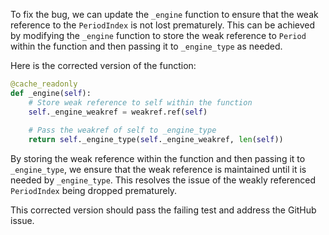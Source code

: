 To fix the bug, we can update the `_engine` function to ensure that the weak reference to the `PeriodIndex` is not lost prematurely. This can be achieved by modifying the `_engine` function to store the weak reference to `Period` within the function and then passing it to `_engine_type` as needed.

Here is the corrected version of the function:

```python
@cache_readonly
def _engine(self):
    # Store weak reference to self within the function
    self._engine_weakref = weakref.ref(self)
    
    # Pass the weakref of self to _engine_type
    return self._engine_type(self._engine_weakref, len(self))
```

By storing the weak reference within the function and then passing it to `_engine_type`, we ensure that the weak reference is maintained until it is needed by `_engine_type`. This resolves the issue of the weakly referenced `PeriodIndex` being dropped prematurely.

This corrected version should pass the failing test and address the GitHub issue.
